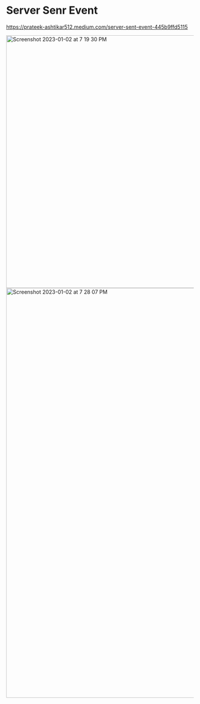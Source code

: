 # Server Senr Event

https://prateek-ashtikar512.medium.com/server-sent-event-445b9ffd5115

<img width="677" alt="Screenshot 2023-01-02 at 7 19 30 PM" src="https://user-images.githubusercontent.com/54174687/210241615-c348a645-86f2-46cb-a209-464ca1c51f5c.png">

<img width="1098" alt="Screenshot 2023-01-02 at 7 28 07 PM" src="https://user-images.githubusercontent.com/54174687/210241635-7cf711c5-08f1-4334-9fbc-f720af5a2ebd.png">
